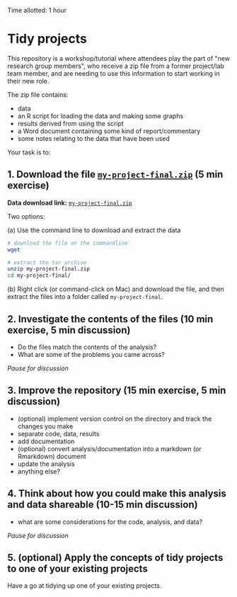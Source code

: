 Time allotted: 1 hour

# Tidy projects


This repository is a workshop/tutorial where attendees play the part of "new research group members", who receive a zip file from a former project/lab team member, and are needing to use this information to start working in their new role.

The zip file contains:

- data
- an R script for loading the data and making some graphs
- results derived from using the script
- a Word document containing some kind of report/commentary 
- some notes relating to the data that have been used

Your task is to:

## 1. Download the file [`my-project-final.zip`](https://github.com/murraycadzow/tidy-projects/raw/project_creation/rnaseq.tar.gz) (5 min exercise)


**Data download link:** [`my-project-final.zip`](https://github.com/murraycadzow/tidy-projects/raw/project_creation/rnaseq.tar.gz)

Two options:

(a) Use the command line to download and extract the data
```bash
# download the file on the commandline
wget 

# extract the tar archive
unzip my-project-final.zip
cd my-project-final/
```

(b) Right click (or command-click on Mac) and download the file, and then extract the files into a folder called `my-project-final`.

## 2. Investigate the contents of the files (10 min exercise, 5 min discussion)
   
- Do the files match the contents of the analysis?
- What are some of the problems you came across?

_Pause for discussion_


## 3. Improve the repository (15 min exercise, 5 min discussion)
   
- (optional) implement version control on the directory and track the changes you make
- separate code, data, results
- add documentation
- (optional) convert analysis/documentation into a markdown (or Rmarkdown) document
- update the analysis
- anything else?

## 4. Think about how you could make this analysis and data shareable (10-15 min discussion)
   
- what are some considerations for the code, analysis, and data?

_Pause for discussion_

## 5. (optional) Apply the concepts of tidy projects to one of your existing projects    

Have a go at tidying up one of your existing projects.
